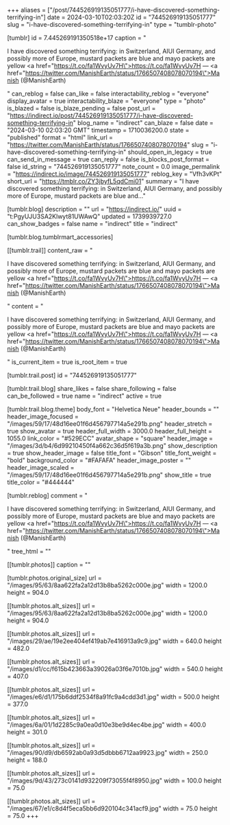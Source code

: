 +++
aliases = ["/post/744526919135051777/i-have-discovered-something-terrifying-in"]
date = 2024-03-10T02:03:20Z
id = "744526919135051777"
slug = "i-have-discovered-something-terrifying-in"
type = "tumblr-photo"

[tumblr]
id = 7.445269191350518e+17
caption = "<p>I have discovered something terrifying: in Switzerland, AIUI Germany, and possibly more of Europe, mustard packets are blue and mayo packets are yellow <a href=\"https://t.co/fa1WvyUv7H\">https://t.co/fa1WvyUv7H</a> — <a href=\"https://twitter.com/ManishEarth/status/1766507408078070194\">Manish (@ManishEarth)</a></p>"
can_reblog = false
can_like = false
interactability_reblog = "everyone"
display_avatar = true
interactability_blaze = "everyone"
type = "photo"
is_blazed = false
is_blaze_pending = false
post_url = "https://indirect.io/post/744526919135051777/i-have-discovered-something-terrifying-in"
blog_name = "indirect"
can_blaze = false
date = "2024-03-10 02:03:20 GMT"
timestamp = 1710036200.0
state = "published"
format = "html"
link_url = "https://twitter.com/ManishEarth/status/1766507408078070194"
slug = "i-have-discovered-something-terrifying-in"
should_open_in_legacy = true
can_send_in_message = true
can_reply = false
is_blocks_post_format = false
id_string = "744526919135051777"
note_count = 0.0
image_permalink = "https://indirect.io/image/744526919135051777"
reblog_key = "Vfh3vKPt"
short_url = "https://tmblr.co/ZY3jbyfL5qdCmi01"
summary = "I have discovered something terrifying: in Switzerland, AIUI Germany, and possibly more of Europe, mustard packets are blue and..."

[tumblr.blog]
description = ""
url = "https://indirect.io/"
uuid = "t:PgyUJU3SA2Klwyt81UWAwQ"
updated = 1739939727.0
can_show_badges = false
name = "indirect"
title = "indirect"

[tumblr.blog.tumblrmart_accessories]

[[tumblr.trail]]
content_raw = "<p>I have discovered something terrifying: in Switzerland, AIUI Germany, and possibly more of Europe, mustard packets are blue and mayo packets are yellow <a href=\"https://t.co/fa1WvyUv7H\">https://t.co/fa1WvyUv7H</a> — <a href=\"https://twitter.com/ManishEarth/status/1766507408078070194\">Manish (@ManishEarth)</a></p>"
content = "<p>I have discovered something terrifying: in Switzerland, AIUI Germany, and possibly more of Europe, mustard packets are blue and mayo packets are yellow <a href=\"https://t.co/fa1WvyUv7H\">https://t.co/fa1WvyUv7H</a> &mdash; <a href=\"https://twitter.com/ManishEarth/status/1766507408078070194\">Manish (@ManishEarth)</a></p>"
is_current_item = true
is_root_item = true

[tumblr.trail.post]
id = "744526919135051777"

[tumblr.trail.blog]
share_likes = false
share_following = false
can_be_followed = true
name = "indirect"
active = true

[tumblr.trail.blog.theme]
body_font = "Helvetica Neue"
header_bounds = ""
header_image_focused = "/images/59/17/48d16ee01f6d456797714a5e291b.png"
header_stretch = true
show_avatar = true
header_full_width = 3000.0
header_full_height = 1055.0
link_color = "#529ECC"
avatar_shape = "square"
header_image = "/images/3d/b4/6d99210450f4a662c36d5f619a3b.png"
show_description = true
show_header_image = false
title_font = "Gibson"
title_font_weight = "bold"
background_color = "#FAFAFA"
header_image_poster = ""
header_image_scaled = "/images/59/17/48d16ee01f6d456797714a5e291b.png"
show_title = true
title_color = "#444444"

[tumblr.reblog]
comment = "<p>I have discovered something terrifying: in Switzerland, AIUI Germany, and possibly more of Europe, mustard packets are blue and mayo packets are yellow <a href=\"https://t.co/fa1WvyUv7H\">https://t.co/fa1WvyUv7H</a> — <a href=\"https://twitter.com/ManishEarth/status/1766507408078070194\">Manish (@ManishEarth)</a></p>"
tree_html = ""

[[tumblr.photos]]
caption = ""

[tumblr.photos.original_size]
url = "/images/95/63/8aa622fa2a12d13b8ba5262c000e.jpg"
width = 1200.0
height = 904.0

[[tumblr.photos.alt_sizes]]
url = "/images/95/63/8aa622fa2a12d13b8ba5262c000e.jpg"
width = 1200.0
height = 904.0

[[tumblr.photos.alt_sizes]]
url = "/images/29/ae/19e2ee404ef419ab7e416913a9c9.jpg"
width = 640.0
height = 482.0

[[tumblr.photos.alt_sizes]]
url = "/images/d1/cc/f615b423663a39026a03f6e7010b.jpg"
width = 540.0
height = 407.0

[[tumblr.photos.alt_sizes]]
url = "/images/e6/d1/175b6ddf2534f8a91fc9a4cdd3d1.jpg"
width = 500.0
height = 377.0

[[tumblr.photos.alt_sizes]]
url = "/images/6a/01/1d2285c9a0ea0d10e3be9d4ec4be.jpg"
width = 400.0
height = 301.0

[[tumblr.photos.alt_sizes]]
url = "/images/90/d9/db6592ab0a93d5dbbb6712aa9923.jpg"
width = 250.0
height = 188.0

[[tumblr.photos.alt_sizes]]
url = "/images/9d/43/273c0141d932209f73055f4f8950.jpg"
width = 100.0
height = 75.0

[[tumblr.photos.alt_sizes]]
url = "/images/67/e1/c8d4f5eca5bb6d920104c341acf9.jpg"
width = 75.0
height = 75.0
+++
